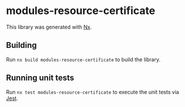 # modules-resource-certificate

This library was generated with [Nx](https://nx.dev).

## Building

Run `nx build modules-resource-certificate` to build the library.

## Running unit tests

Run `nx test modules-resource-certificate` to execute the unit tests via [Jest](https://jestjs.io).
